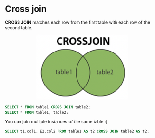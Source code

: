 # Cross join

**CROSS JOIN** matches each row from the first table with each row of the second table.

<div style="text-align: center">
<img alt="Cross join" src="./images/cross_join.png" width="300"></img>
</div>

```sql
SELECT * FROM table1 CROSS JOIN table2;
SELECT * FROM table1, table2;
```

You can join multiple instances of the same table :)

```sql
SELECT t1.col1, E2.col2 FROM table1 AS t2 CROSS JOIN table2 AS t2; 
```

